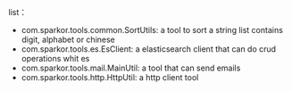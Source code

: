 list：
- com.sparkor.tools.common.SortUtils:  a tool to sort a string list contains digit, alphabet or chinese
- com.sparkor.tools.es.EsClient: a elasticsearch client that can do crud operations whit es
- com.sparkor.tools.mail.MainUtil: a tool that can send emails
- com.sparkor.tools.http.HttpUtil: a http client tool

